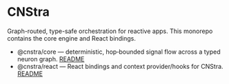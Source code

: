 # CNStra

Graph-routed, type-safe orchestration for reactive apps. This monorepo contains the core engine and React bindings.

- @cnstra/core — deterministic, hop‑bounded signal flow across a typed neuron graph. [README](packages/core/README.md)
- @cnstra/react — React bindings and context provider/hooks for CNStra. [README](packages/react/README.md)
